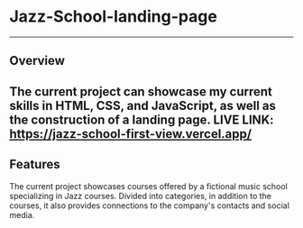 # Jazz-School-landing-page
---
## Overview
The current project can showcase my current skills in HTML, CSS, and JavaScript, as well as the construction of a landing page.
LIVE LINK: https://jazz-school-first-view.vercel.app/
---
## Features
The current project showcases courses offered by a fictional music school specializing in Jazz courses.
Divided into categories, in addition to the courses, it also provides connections to the company's contacts and social media.
